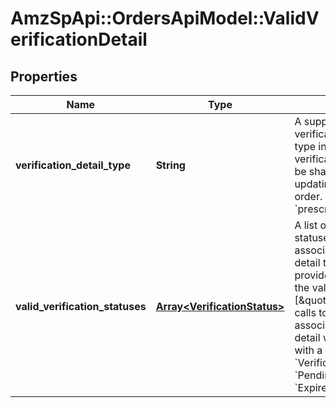 # AmzSpApi::OrdersApiModel::ValidVerificationDetail

## Properties
Name | Type | Description | Notes
------------ | ------------- | ------------- | -------------
**verification_detail_type** | **String** | A supported type of verification detail. The type indicates which verification detail could be shared while updating the regulated order. Valid value: &#x60;prescriptionDetail&#x60;. | 
**valid_verification_statuses** | [**Array&lt;VerificationStatus&gt;**](VerificationStatus.md) | A list of valid verification statuses where the associated verification detail type may be provided. For example, if the value of this field is [\&quot;Approved\&quot;], calls to provide the associated verification detail will fail for orders with a &#x60;VerificationStatus&#x60; of &#x60;Pending&#x60;, &#x60;Rejected&#x60;, &#x60;Expired&#x60;, or &#x60;Cancelled&#x60;. | 

